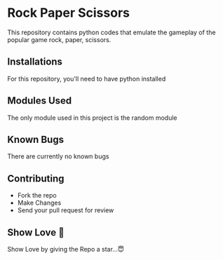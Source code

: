 # Rock Paper Scissors
This repository contains python codes that emulate the gameplay of the popular game rock, paper, scissors.

## Installations
For this repository, you'll need to have python installed

## Modules Used
The only module used in this project is the random module

## Known Bugs
There are currently no known bugs

## Contributing
- Fork the repo
- Make Changes
- Send your pull request for review

## Show Love 💓
Show Love by giving the Repo a star...😇
